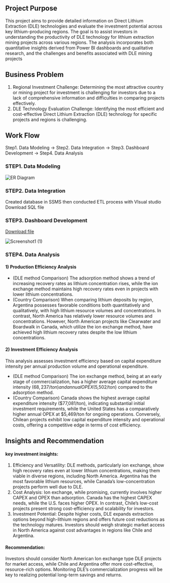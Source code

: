 ## Project Purpose
This project aims to provide detailed information on Direct Lithium Extraction (DLE) technologies and evaluate the investment potential across key lithium-producing regions. The goal is to assist investors in understanding the productivity of DLE technology for lithium extraction mining projects across various regions. 
The analysis incorporates both quantitative insights derived from Power BI dashboards and qualitative research, and the challenges and benefits associated with DLE mining projects

## Business Problem
1. Regional Investment Challenge:
   Determining the most attractive country or mining project for investment is challenging for investors due to a lack of comprehensive information and difficulties in comparing projects effectively.
2. DLE Technology Evaluation Challenge:
   Identifying the most efficient and cost-effective Direct Lithium Extraction (DLE) technology for specific projects and regions is challenging.

## Work Flow
Step1. Data Modeling  →  Step2. Data Integration  →  Step3. Dashboard Development  →  Step4. Data Analysis 


### STEP1. Data Modeling
![ER Diagram](https://github.com/user-attachments/assets/3a9dc848-b148-47c0-86ab-6e750868944b)
### STEP2. Data Integration
Created database in SSMS then conducted ETL process with VIsual studio 
Download SQL file


### STEP3. Dashboard Development 
[Download file](https://github.com/leahaaa123/Portfolio-Public/blob/main/DLE%20project%20analysis%20dashboard.pbix)

![Screenshot1 (1)](https://github.com/user-attachments/assets/bf73045f-20d1-4ba2-bd7b-791cbddcf9f2)
### STEP4. Data Analysis 
#### 1) Production Efficiency Analysis
- (DLE method Comparison) The adsorption method shows a trend of increasing recovery rates as lithium concentration rises, while the ion exchange method maintains high recovery rates even in projects with lower lithium concentrations.
- (Country Comparison) When comparing lithium deposits by region, Argentina possesses favorable conditions both quantitatively and qualitatively, with high lithium resource volumes and concentrations. In contrast, North America has relatively lower resource volumes and concentrations. However, North American projects like Clearwater and Boardwalk in Canada, which utilize the ion exchange method, have achieved high lithium recovery rates despite the low lithium concentrations.

#### 2) Investment Efficiency Analysis
This analysis assesses investment efficiency based on capital expenditure intensity per annual production volume and operational expenditure.

- (DLE method Comparison) The ion exchange method, being at an early stage of commercialization, has a higher average capital expenditure intensity ($68,237/ton) and annual OPEX ($5,502/ton) compared to the adsorption method.
- (Country Comparison) Canada shows the highest average capital expenditure intensity ($77,081/ton), indicating substantial initial investment requirements, while the United States has a comparatively higher annual OPEX at $5,469/ton for ongoing operations. Conversely, Chilean projects exhibit low capital expenditure intensity and operational costs, offering a competitive edge in terms of cost efficiency.

## Insights and Recommendation

#### key investment insights:
1) Efficiency and Versatility: 
DLE methods, particularly ion exchange, show high recovery rates even at lower lithium concentrations, making them viable in diverse regions, including North America. Argentina has the most favorable lithium resources, while Canada’s low-concentration projects perform well due to DLE.
2) Cost Analysis: 
Ion exchange, while promising, currently involves higher CAPEX and OPEX than adsorption. Canada has the highest CAPEX needs, while the U.S. faces higher OPEX. In contrast, Chile’s low-cost projects present strong cost-efficiency and scalability for investors.
3) Investment Potential: 
Despite higher costs, DLE expands extraction options beyond high-lithium regions and offers future cost reductions as the technology matures. Investors should weigh strategic market access in North America against cost advantages in regions like Chile and Argentina.
#### Recommendation: 
Investors should consider North American Ion exchange type DLE projects for market access, while Chile and Argentina offer more cost-effective, resource-rich options. Monitoring DLE’s commercialization progress will be key to realizing potential long-term savings and returns.
